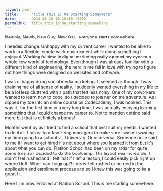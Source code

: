 ```yaml
---
layout: post
title:      "Title This Is Me Starting Somewhere"
date:       2018-10-19 03:10:58 +0000
permalink:  title_this_is_me_starting_somewhere
---
```



Newbie, Newb, New Guy, New Gal...everyone starts somewhere. 

I needed change. Unhappy with my current career I wanted to be able to work in a flexible remote work environment while doing something I enjoyed. Working fulltime in digital marketing really opened my eyes to a whole new world of technology.  Even though I was already familiar with a different kind of engineering, the nerd in me fell in love with trying to figure out how things were designed on websites and software.

I was unhappy doing social media marketing. It seemed as though it was draining me of all sense of reality. I suddenly wanted everything in my life to be a lot less cluttered with a path that felt less noisy. One of my coworkers wanted to learn how to code, so I decided to join her on the adventure. As I dipped my toe into an online course on Codecademy,  I was hooked. This was it.  For the first time in a very long time, I was actually enjoying learning something that I could change my career to.  Not to mention getting paid more but that is definitely a bonus!

Months went by as I tried to find a school that best suit my needs. I wanted to do it all. I talked to a few hiring managers to make sure I wasn't wasting my time going to a school vs. University.  Or vice versa. Someone once said to me if I want to get hired it's not about where you learned it from but it's about what you can do. Flatiron School had been on my radar for quite some time so I decided to do the bootcamp. The layout was incredible. I didn't feel rushed and I felt that if I left a lesson, I could easily pick right up where I left. When can I sign up?! I never felt rushed or hurried in the application and enrollment process and so I knew this was going to be a great fit. 

Here I am now. Enrolled at Flatiron School. This is me starting somewhere.
